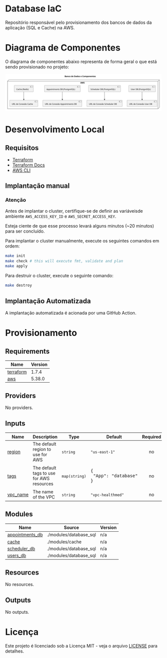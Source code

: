 # Database IaC

Repositório responsável pelo provisionamento dos bancos de dados da aplicação (SQL e Cache) na AWS.

# Diagrama de Componentes

O diagrama de componentes abaixo representa de forma geral o que está sendo provisionado no projeto:

![architecture](./docs/architecture.svg)

# Desenvolvimento Local

## Requisitos

- [Terraform](https://www.terraform.io/downloads.html)
- [Terraform Docs](https://github.com/terraform-docs/terraform-docs)
- [AWS CLI](https://aws.amazon.com/cli/)

## Implantação manual

### Atenção

Antes de implantar o cluster, certifique-se de definir as variáveis ​​de ambiente `AWS_ACCESS_KEY_ID` e `AWS_SECRET_ACCESS_KEY`.

Esteja ciente de que esse processo levará alguns minutos (~20 minutos) para ser concluído.

Para implantar o cluster manualmente, execute os seguintes comandos em ordem:

```bash
make init
make check # this will execute fmt, validate and plan
make apply
```

Para destruir o cluster, execute o seguinte comando:

```bash
make destroy
```

## Implantação Automatizada

A implantação automatizada é acionada por uma GitHub Action.

# Provisionamento
<!-- BEGIN_TF_DOCS -->

## Requirements

| Name | Version |
|------|---------|
| <a name="requirement_terraform"></a> [terraform](#requirement\_terraform) | 1.7.4 |
| <a name="requirement_aws"></a> [aws](#requirement\_aws) | 5.38.0 |
## Providers

No providers.
## Inputs

| Name | Description | Type | Default | Required |
|------|-------------|------|---------|:--------:|
| <a name="input_region"></a> [region](#input\_region) | The default region to use for AWS | `string` | `"us-east-1"` | no |
| <a name="input_tags"></a> [tags](#input\_tags) | The default tags to use for AWS resources | `map(string)` | <pre>{<br>  "App": "database"<br>}</pre> | no |
| <a name="input_vpc_name"></a> [vpc\_name](#input\_vpc\_name) | The name of the VPC | `string` | `"vpc-healthmed"` | no |
## Modules

| Name | Source | Version |
|------|--------|---------|
| <a name="module_appointments_db"></a> [appointments\_db](#module\_appointments\_db) | ./modules/database_sql | n/a |
| <a name="module_cache"></a> [cache](#module\_cache) | ./modules/cache | n/a |
| <a name="module_scheduler_db"></a> [scheduler\_db](#module\_scheduler\_db) | ./modules/database_sql | n/a |
| <a name="module_users_db"></a> [users\_db](#module\_users\_db) | ./modules/database_sql | n/a |
## Resources

No resources.
## Outputs

No outputs.
<!-- END_TF_DOCS -->

# Licença

Este projeto é licenciado sob a Licença MIT - veja o arquivo [LICENSE](LICENSE) para detalhes.